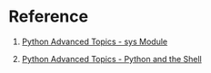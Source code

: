 # Reference

1. [Python Advanced Topics - sys Module](http://www.python-course.eu/sys_module.php)

2. [Python Advanced Topics - Python and the Shell](http://www.python-course.eu/os_module_shell.php)

